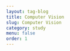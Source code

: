 ```yaml
---
layout: tag-blog
title: Computer Vision
slug: Computer Vision
category: study
menu: false
order: 1
---
```

